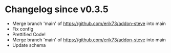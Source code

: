 # Changelog since v0.3.5
- Merge branch 'main' of https://github.com/erik73/addon-steve into main 
- Fix config 
- Prettified Code! 
- Merge branch 'main' of https://github.com/erik73/addon-steve into main 
- Update schema 
